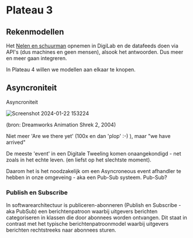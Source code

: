 # Plateau 3

## Rekenmodellen

Het [Nelen en schuurman](https://nelen-schuurmans.nl/en/home/) opnemen in DigiLab en de datafeeds doen via API's (dus machines en geen mensen), alsook het antwoorden. Dus meer en meer gaan integreren.

In Plateau 4 willen we modellen aan elkaar te knopen.

## Asyncroniteit

Asyncroniteit

![Screenshot 2024-01-22 153224](https://github.com/Geonovum/DTaaS/assets/4082369/98531ed2-106c-41be-8d68-a2bd57cba036)

(bron: Dreamworks Animation Shrek 2, 2004)

Niet meer 'Are we there yet' (100x en dan 'plop' :-) ), maar "we have arrived"

De meeste 'event' in een Digitale Tweeling komen onaangekondigd - net zoals in het echte leven. (en liefst op het slechtste moment).

Daarom het is het noodzakelijk om een Asyncroneous event afhandler te hebben in onze omgeveing - aka een Pub-Sub systeem. Pub-Sub?

### Publish en Subscribe

In softwarearchitectuur is publiceren-abonneren (Publish en Subscribe - aka PubSub) een berichtenpatroon waarbij uitgevers berichten categoriseren in klassen die door abonnees worden ontvangen. Dit staat in contrast met het typische berichtenpatroonmodel waarbij uitgevers berichten rechtstreeks naar abonnees sturen.
